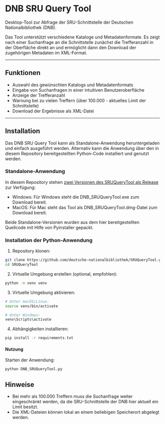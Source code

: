 # DNB SRU Query Tool

Desktop-Tool zur Abfrage der SRU-Schnittstelle der Deutschen Nationalbibliothek (DNB). 

Das Tool unterstützt verschiedene Kataloge und Metadatenformate. Es zeigt nach einer Suchanfrage an die Schnittstelle zunächst die Trefferanzahl in der Oberfläche direkt an und ermöglicht dann den Download der zugehörigen Metadaten im XML-Format.

---

## Funktionen

- Auswahl des gewünschten Katalogs und Metadatenformats
- Eingabe von Suchanfragen in einer intuitiven Benutzeroberfläche
- Anzeige der Trefferanzahl
- Warnung bei zu vielen Treffern (über 100.000 - aktuelles Limit der Schnittstelle)
- Download der Ergebnisse als XML-Datei

---

## Installation

Das DNB SRU Query Tool kann als Standalone-Anwendung heruntergeladen und einfach ausgeführt werden. Alternativ kann die Anwendung über den in diesem Repository bereitgestellten Python-Code installiert und genutzt werden. 

### Standalone-Anwendung 

In diesem Repository stehen [zwei Versionen des SRUQueryTool als Release](https://github.com/deutsche-nationalbibliothek/SRUQueryTool/releases/tag/v1.0) zur Verfügung: 

  - Windows: Für Windows steht die DNB_SRUQueryTool.exe zum Download bereit. 
  - MacOS: Für Mac steht das Tool als DNB_SRUQueryTool.dmg-Datei zum Download bereit.

Beide Standalone-Versionen wurden aus dem hier bereitgestellten Quellcode mit Hilfe von Pyinstaller gepackt.


### Installation der Python-Anwendung

  1. Repository klonen:

  ```bash
  git clone https://github.com/deutsche-nationalbibliothek/SRUQueryTool.git
  cd SRUQueryTool
  ```

  2. Virtuelle Umgebung erstellen (optional, empfohlen):
  ```bash
  python -m venv venv
  ```
  3. Virtuelle Umgebung aktivieren: 
  ```bash
  # Unter macOS/Linux:
  source venv/bin/activate

  # Unter Windows:
  venv\Scripts\activate
  ```

  4. Abhängigkeiten installieren:
  ```bash
  pip install -r requirements.txt
  ```

#### Nutzung

Starten der Anwendung:
```bash
python DNB_SRUQueryTool.py
```


## Hinweise 
  * Bei mehr als 100.000 Treffern muss die Suchanfrage weiter eingeschränkt werden, da die SRU-Schnittstelle der DNB hier aktuell ein Limit besitzt. 
  * Die XML-Dateien können lokal an einem beliebigen Speicherort abgelegt werden.

